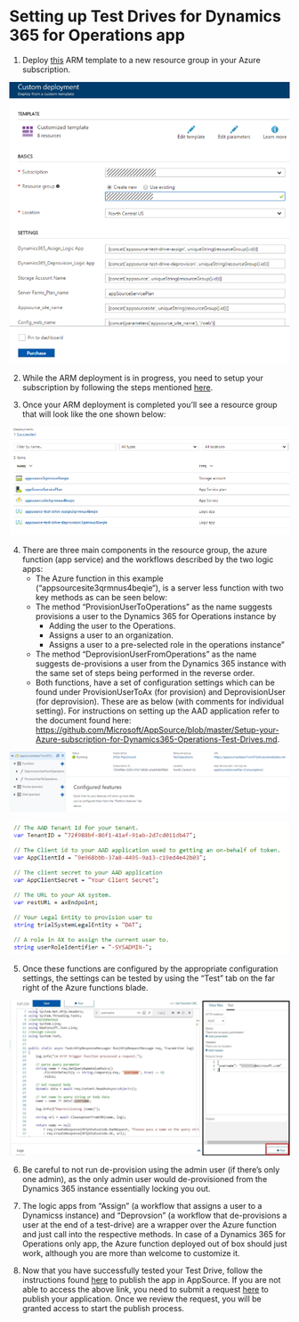 # Setting up Test Drives for Dynamics 365 for Operations app

1. Deploy [this](https://portal.azure.com/#create/Microsoft.Template/uri/https%3A%2F%2Fsmpresourcesprodwus.blob.core.windows.net%2Fsolutiontemplate%2FARMtemplate_Dynamics365_Ops.json) ARM template to a new resource group in your Azure subscription. 

![](https://github.com/Azure/AzureTestDrive/blob/master/AzureTestDriveImages/Dynamics365TestDrive1.png)

2. While the ARM deployment is in progress, you need to setup your subscription by following the steps mentioned [here](https://github.com/Microsoft/AppSource/blob/master/Setup-your-Azure-subscription-for-Dynamics365-Operations-Test-Drives.md). 

3. Once your ARM deployment is completed you’ll see a resource group that will look like the one shown below:

![](https://github.com/Azure/AzureTestDrive/blob/master/AzureTestDriveImages/Dynamics365TestDrive2.png)

4. There are three main components in the resource group, the azure function (app service) and the workflows described by the two logic apps:
      * The Azure function in this example (“appsourcesite3qrmnus4beqie“), is a server less function with two key methods as can be seen below:
      * The method “ProvisionUserToOperations” as the name suggests provisions a user to the Dynamics 365 for Operations instance by
           * Adding the user to the Operations.
           * Assigns a user to an organization.
           * Assigns a user to a pre-selected role in the operations instance”
      * The method “DeprovisionUserFromOperations” as the name suggests de-provisions a user from the Dynamics 365 instance with the same set of steps being performed in the reverse order.
      * Both functions, have a set of configuration settings which can be found under ProvisionUserToAx (for provision) and DeprovisionUser (for deprovision). These are as below (with comments for individual setting). For instructions on setting up the AAD application refer to the document found here: https://github.com/Microsoft/AppSource/blob/master/Setup-your-Azure-subscription-for-Dynamics365-Operations-Test-Drives.md.  

![](https://github.com/Azure/AzureTestDrive/blob/master/AzureTestDriveImages/Dynamics365_Ops_Function1.PNG)

![](https://github.com/Azure/AzureTestDrive/blob/master/AzureTestDriveImages/Dynamics365_Ops_Function2.PNG)

5.	Once these functions are configured by the appropriate configuration settings, the settings can be tested by using the “Test” tab on the far right of the Azure functions blade.
 
![](https://github.com/Azure/AzureTestDrive/blob/master/AzureTestDriveImages/Dynamics365TestDrive5.jpg)

6.	Be careful to not run de-provision using the admin user (if there’s only one admin), as the only admin user would de-provisioned from the Dynamics 365 instance essentially locking you out.

7.	The logic apps from “Assign” (a workflow that assigns a user to a Dynamicss instance) and “Deprovsion” (a workflow that de-provisions a user at the end of a test-drive) are a wrapper over the Azure function and just call into the respective methods. In case of a Dynamics 365 for Operations only app, the Azure function deployed out of box should just work, although you are more than welcome to customize it.

8.   Now that you have successfully tested your Test Drive, follow the instructions found [here](https://cloudpartner.azure.com/#documentation/logic-app-test-drive) to publish the app in AppSource. 
If you are not able to access the above link, you need to submit a request [here](https://appsource.microsoft.com/en-us/partners/list-an-app) to publish your application. Once we review the request, you will be granted access to start the publish process.

